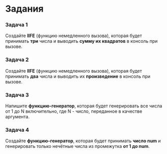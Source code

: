 # Задания

### Задача 1

Создайте **IIFE** (функцию немедленного вызова), которая будет принимать **три** числа и выводить **сумму их квадратов** в консоль при вызове.

### Задача 2

Создайте **IIFE** (функцию немедленного вызова), которая будет принимать **два** числа и выводить их **произведение** в консоль при вызове.

### Задача 3

Напишите **функцию-генератор**, которая будет генерировать все числа от 1 до N включительно, где N - число, переданное в качестве аргумента.

### Задача 4

Создайте **функцию-генератор**, которая будет принимать **число num** и генерировать только нечётные числа из промежутка **от 1 до num**.